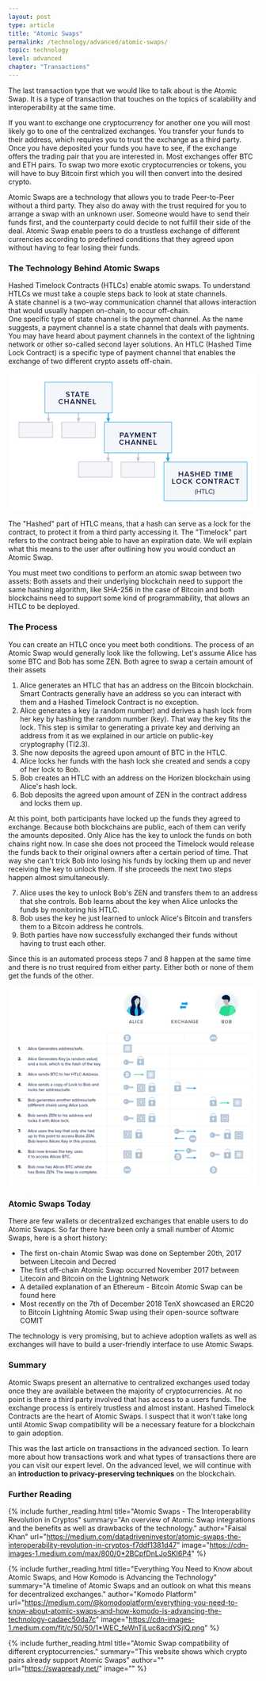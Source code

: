 ```yaml
---
layout: post
type: article
title: "Atomic Swaps"
permalink: /technology/advanced/atomic-swaps/
topic: technology
level: advanced
chapter: "Transactions"
---
```


The last transaction type that we would like to talk about is the Atomic Swap. It is a type of transaction that touches on the topics of scalability and interoperability at the same time.

If you want to exchange one cryptocurrency for another one you will most likely go to one of the centralized exchanges. You transfer your funds to their address, which requires you to trust the exchange as a third party. Once you have deposited your funds you have to see, if the exchange offers the trading pair that you are interested in. Most exchanges offer BTC and ETH pairs. To swap two more exotic cryptocurrencies or tokens, you will have to buy Bitcoin first which you will then convert into the desired crypto.

Atomic Swaps are a technology that allows you to trade Peer-to-Peer without a third party. They also do away with the trust required for you to arrange a swap with an unknown user. Someone would have to send their funds first, and the counterparty could decide to not fulfill their side of the deal. Atomic Swap enable peers to do a trustless exchange of different currencies according to predefined conditions that they agreed upon without having to fear losing their funds.

### The Technology Behind Atomic Swaps

Hashed Timelock Contracts (HTLCs) enable atomic swaps. To understand HTLCs we must take a couple steps back to look at state channels.  
A state channel is a two-way communication channel that allows interaction that would usually happen on-chain, to occur off-chain.  
One specific type of state channel is the payment channel. As the name suggests, a payment channel is a state channel that deals with payments. You may have heard about payment channels in the context of the lightning network or other so-called second layer solutions. An HTLC (Hashed Time Lock Contract) is a specific type of payment channel that enables the exchange of two different crypto assets off-chain.

![channel hierarchy](/assets/post_files/technology/advanced/atomic-swaps/channel_hierarchy.jpg)

The "Hashed" part of HTLC means, that a hash can serve as a lock for the contract, to protect it from a third party accessing it. The "Timelock" part refers to the contract being able to have an expiration date. We will explain what this means to the user after outlining how you would conduct an Atomic Swap.

You must meet two conditions to perform an atomic swap between two assets: Both assets and their underlying blockchain need to support the same hashing algorithm, like SHA-256 in the case of Bitcoin and both blockchains need to support some kind of programmability, that allows an HTLC to be deployed.

### The Process

You can create an HTLC once you meet both conditions. The process of an Atomic Swap would generally look like the following. Let's assume Alice has some BTC and Bob has some ZEN. Both agree to swap a certain amount of their assets

 1. Alice generates an HTLC that has an address on the Bitcoin blockchain. Smart Contracts generally have an address so you can interact with them and a Hashed Timelock Contract is no exception.
 2. Alice generates a key (a random number) and derives a hash lock from her key by hashing the random number (key). That way the key fits the lock. This step is similar to generating a private key and deriving an address from it as we explained in our article on public-key cryptography (TI2.3).
 3. She now deposits the agreed upon amount of BTC in the HTLC.
 4. Alice locks her funds with the hash lock she created and sends a copy of her lock to Bob.
 5. Bob creates an HTLC with an address on the Horizen blockchain using Alice's hash lock.
 6. Bob deposits the agreed upon amount of ZEN in the contract address and locks them up.

At this point, both participants have locked up the funds they agreed to exchange. Because both blockchains are public, each of them can verify the amounts deposited. Only Alice has the key to unlock the funds on both chains right now. In case she does not proceed the Timelock would release the funds back to their original owners after a certain period of time. That way she can't trick Bob into losing his funds by locking them up and never receiving the key to unlock them. If she proceeds the next two steps happen almost simultaneously.

 7. Alice uses the key to unlock Bob's ZEN and transfers them to an address that she controls. Bob learns about the key when Alice unlocks the funds by monitoring his HTLC.
 8. Bob uses the key he just learned to unlock Alice's Bitcoin and transfers them to a Bitcoin address he controls.
 9. Both parties have now successfully exchanged their funds without having to trust each other.

Since this is an automated process steps 7 and 8 happen at the same time and there is no trust required from either party. Either both or none of them get the funds of the other.

![swaps](/assets/post_files/technology/advanced/atomic-swaps/swaps.jpg)

### Atomic Swaps Today

There are few wallets or decentralized exchanges that enable users to do Atomic Swaps. So far there have been only a small number of Atomic Swaps, here is a short history:

 - The first on-chain Atomic Swap was done on September 20th, 2017 between Litecoin and Decred
 - The first off-chain Atomic Swap occurred November 2017 between Litecoin and Bitcoin on the Lightning Network
 - A detailed explanation of an Ethereum - Bitcoin Atomic Swap can be found here
 - Most recently on the 7th of December 2018 TenX showcased an ERC20 to Bitcoin Lightning Atomic Swap using their open-source software COMIT

The technology is very promising, but to achieve adoption wallets as well as exchanges will have to build a user-friendly interface to use Atomic Swaps. 

### Summary

Atomic Swaps present an alternative to centralized exchanges used today once they are available between the majority of cryptocurrencies. At no point is there a third party involved that has access to a users funds. The exchange process is entirely trustless and almost instant. Hashed Timelock Contracts are the heart of Atomic Swaps. I suspect that it won't take long until Atomic Swap compatibility will be a necessary feature for a blockchain to gain adoption.

This was the last article on transactions in the advanced section. To learn more about how transactions work and what types of transactions there are you can visit our expert level. On the advanced level, we will continue with an **introduction to privacy-preserving techniques** on the blockchain.

### Further Reading

{%
  include further_reading.html
  title="Atomic Swaps - The Interoperability Revolution in Cryptos"
  summary="An overview of Atomic Swap integrations and the benefits as well as drawbacks of the technology."
  author="Faisal Khan"
  url="https://medium.com/datadriveninvestor/atomic-swaps-the-interoperability-revolution-in-cryptos-f7ddf1381d47"
  image="https://cdn-images-1.medium.com/max/800/0*2BCpfDnLJoSKI6P4"
%}

{%
  include further_reading.html
  title="Everything You Need to Know about Atomic Swaps, and How Komodo is Advancing the Technology"
  summary="A timeline of Atomic Swaps and an outlook on what this means for decentralized exchanges."
  author="Komodo Platform"
  url="https://medium.com/@komodoplatform/everything-you-need-to-know-about-atomic-swaps-and-how-komodo-is-advancing-the-technology-cadaec50da7c"
  image="https://cdn-images-1.medium.com/fit/c/50/50/1*WEC_feWnTjLuc6acdYSjlQ.png"
%}

{%
  include further_reading.html
  title="Atomic Swap compatibility of different cryptocurrencies."
  summary="This website shows which crypto pairs already support Atomic Swaps"
  author=""
  url="https://swapready.net/"
  image=""
%}
